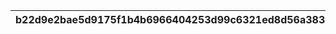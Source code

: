 |b22d9e2bae5d9175f1b4b6966404253d99c6321ed8d56a383e41f711575ae5fe|dbfcc8d1fc1ffe81cef9a283c630470e5f53ca21b3af47a6cddc4b38e5a6c63d|e6d4372e925c346abb4fe6e20a9e3f1a1f9b5bb2530e27f2577c3be900e716a6|25b23622603b7c59c92e8892affc5467f9031c458a431a5b9abd954178cfc217|b9d5d9d354056e56e47ed960eb78c6822953ac67736fa5ea02086dfac2dc28ab|1a090dabe51a9723a6b497120fc1a995b1236a2a8428d29d29f79cc983d0475b|892d6c851847b7f3c941eeafe4c405d633a025f9d1e3d082cebee5136c543217|7cee1a781f0df3b0cb1ba2df2e8007b692415e45ba83fa85349a5ed47c4dafbb|
| --- | --- | --- | --- | --- | --- | --- | --- |